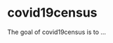 
<!-- README.md is generated from README.Rmd. Please edit that file -->

# covid19census

<!-- badges: start -->

<!-- badges: end -->

The goal of covid19census is to …

